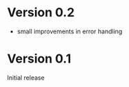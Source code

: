 Version 0.2
===========

* small improvements in error handling

Version 0.1
===========

Initial release
